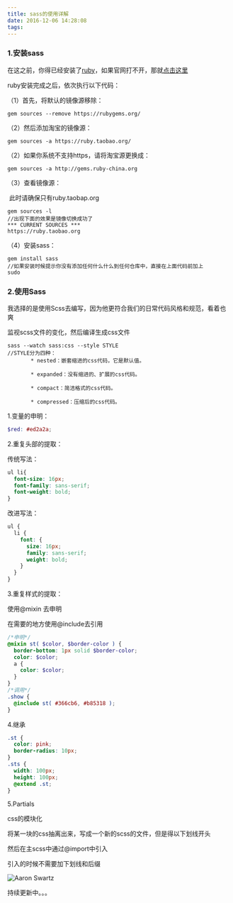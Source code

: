 ```yaml
---
title: sass的使用详解
date: 2016-12-06 14:28:08
tags:
---
```


### 1.安装sass

在这之前，你得已经安装了[ruby](http://rubyinstaller.org/downloads)，如果官网打不开，那就[点击这里](http://www.cnblogs.com/daguo/p/4097263.html)

ruby安装完成之后，依次执行以下代码：

（1）首先，将默认的镜像源移除：

```
gem sources --remove https://rubygems.org/
```

（2）然后添加淘宝的镜像源：

```
gem sources -a https://ruby.taobao.org/
```

（2）如果你系统不支持https，请将淘宝源更换成：

```
gem sources -a http://gems.ruby-china.org
```

（3）查看镜像源：

​	此时请确保只有ruby.taobap.org

```
gem sources -l
//出现下面的效果是镜像切换成功了
*** CURRENT SOURCES ***
https://ruby.taobao.org
```

（4）安装sass：

```
gem install sass
//如果安装时候提示你没有添加任何什么什么到任何仓库中，直接在上面代码前加上
sudo
```

### 2.使用Sass

我选择的是使用Scss去编写，因为他更符合我们的日常代码风格和规范，看着也爽

监视scss文件的变化，然后编译生成css文件

```
sass --watch sass:css --style STYLE
//STYLE分为四种：
    　　* nested：嵌套缩进的css代码，它是默认值。

    　　* expanded：没有缩进的、扩展的css代码。

    　　* compact：简洁格式的css代码。

    　　* compressed：压缩后的css代码。
```

1.变量的申明：

```scss
$red: #ed2a2a;
```

2.重复头部的提取：

传统写法：

```css
ul li{
  font-size: 16px;
  font-family: sans-serif;
  font-weight: bold;
}
```

改进写法：

```scss
ul {
  li {
    font: {
      size: 16px;
      family: sans-serif;
  	  weight: bold;
    }
  }
}
```

3.重复样式的提取：

使用@mixin 去申明

在需要的地方使用@include去引用

```scss
/*申明*/
@mixin st( $color, $border-color ) {
  border-bottom: 1px solid $border-color;
  color: $color;
  a {
    color: $color;
  }
}
/*调用*/
.show {
  @include st( #366cb6, #b85318 );
}
```

4.继承

```scss
.st {
  color: pink;
  border-radius: 10px;
}
.sts {
  width: 100px;
  height: 100px;
  @extend .st;
}
```

5.Partials

css的模块化

将某一块的css抽离出来，写成一个新的scss的文件，但是得以下划线开头

然后在主scss中通过@import中引入

引入的时候不需要加下划线和后缀

![Aaron Swartz](http://ww2.sinaimg.cn/large/005QDhBjgw1fah3iewjp4j31kw0vi7dd.jpg)

持续更新中。。。

